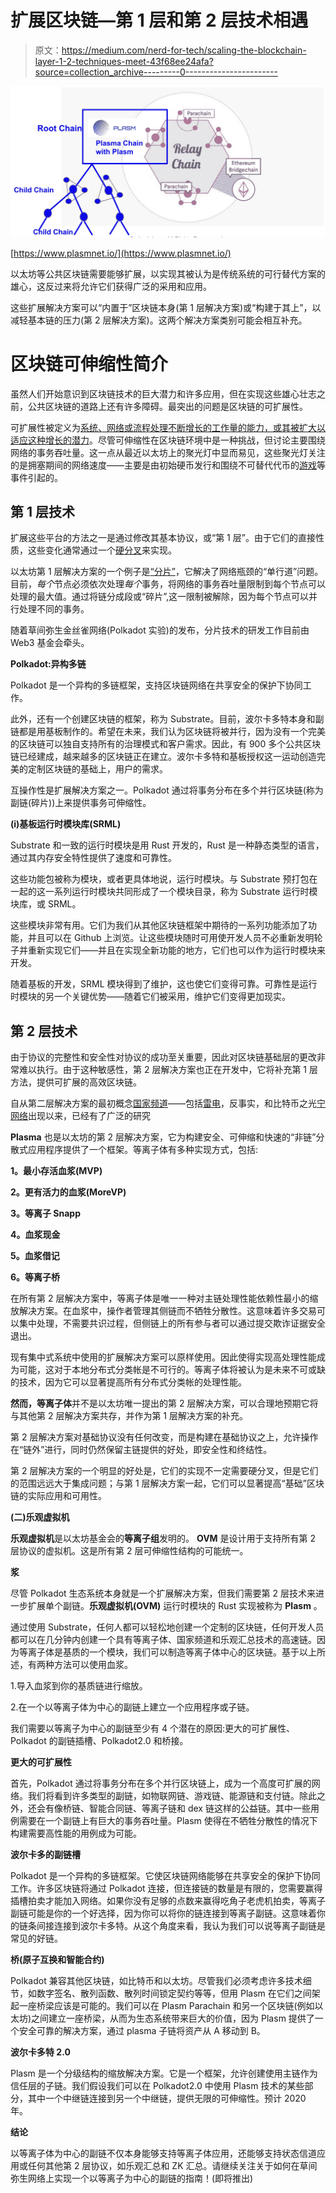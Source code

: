 # 扩展区块链—第 1 层和第 2 层技术相遇

> 原文：<https://medium.com/nerd-for-tech/scaling-the-blockchain-layer-1-2-techniques-meet-43f68ee24afa?source=collection_archive---------0----------------------->

![](img/6bfe3802c720c8828413b5f027b8eb8b.png)

[https://www.plasmnet.io/](https://www.plasmnet.io/)

以太坊等公共区块链需要能够扩展，以实现其被认为是传统系统的可行替代方案的雄心，这反过来将允许它们获得广泛的采用和应用。

这些扩展解决方案可以“内置于”区块链本身(第 1 层解决方案)或“构建于其上”，以减轻基本链的压力(第 2 层解决方案)。这两个解决方案类别可能会相互补充。

# 区块链可伸缩性简介

虽然人们开始意识到区块链技术的巨大潜力和许多应用，但在实现这些雄心壮志之前，公共区块链的道路上还有许多障碍。最突出的问题是区块链的可扩展性。

可扩展性被定义为[系统、网络或流程处理不断增长的工作量的能力，或其被扩大以适应这种增长的潜力](https://dl.acm.org/citation.cfm?doid=350391.350432)。尽管可伸缩性在区块链环境中是一种挑战，但讨论主要围绕网络的事务吞吐量。这一点从最近以太坊上的聚光灯中显而易见，这些聚光灯关注的是拥塞期间的网络速度——主要是由初始硬币发行和围绕不可替代代币的[游戏](https://www.cryptokitties.co/)等事件引起的。

## 第 1 层技术

扩展这些平台的方法之一是通过修改其基本协议，或“第 1 层”。由于它们的直接性质，这些变化通常通过一个[硬分叉](https://en.wikipedia.org/wiki/Fork_%28blockchain%29#Hard_fork)来实现。

以太坊第 1 层解决方案的一个例子是[“分片”](https://github.com/ethereum/wiki/wiki/Sharding-FAQs)，它解决了网络瓶颈的“单行道”问题。目前，*每个*节点必须依次处理*每个*事务，将网络的事务吞吐量限制到每个节点可以处理的最大值。通过将链分成段或“碎片”,这一限制被解除，因为每个节点可以并行处理不同的事务。

随着草间弥生金丝雀网络(Polkadot 实验)的发布，分片技术的研发工作目前由 Web3 基金会牵头。

**Polkadot:异构多链**

Polkadot 是一个异构的多链框架，支持区块链网络在共享安全的保护下协同工作。

此外，还有一个创建区块链的框架，称为 Substrate。目前，波尔卡多特本身和副链都是用基板制作的。希望在未来，我们认为区块链将被并行，因为没有一个完美的区块链可以独自支持所有的治理模式和客户需求。因此，有 900 多个公共区块链已经建成，越来越多的区块链正在建立。波尔卡多特和基板授权这一运动创造完美的定制区块链的基础上，用户的需求。

互操作性是扩展解决方案之一。Polkadot 通过将事务分布在多个并行区块链(称为副链(碎片))上来提供事务可伸缩性。

**(i)基板运行时模块库(SRML)**

Substrate 和一致的运行时模块是用 Rust 开发的，Rust 是一种静态类型的语言，通过其内存安全特性提供了速度和可靠性。

这些功能包被称为模块，或者更具体地说，运行时模块。与 Substrate 预打包在一起的这一系列运行时模块共同形成了一个模块目录，称为 Substrate 运行时模块库，或 SRML。

这些模块非常有用。它们为我们从其他区块链框架中期待的一系列功能添加了功能，并且可以在 Github 上浏览。让这些模块随时可用使开发人员不必重新发明轮子并重新实现它们——并且在实现全新功能的地方，它们也可以作为运行时模块来开发。

随着基板的开发，SRML 模块得到了维护，这也使它们变得可靠。可靠性是运行时模块的另一个关键优势——随着它们被采用，维护它们变得更加现实。

## 第 2 层技术

由于协议的完整性和安全性对协议的成功至关重要，因此对区块链基础层的更改非常难以执行。由于这种敏感性，第 2 层解决方案也正在开发中，它将补充第 1 层方法，提供可扩展的高效区块链。

自从第二层解决方案的最初概念[国家频道](https://www.jeffcoleman.ca/state-channels/)——包括[雷电](https://raiden.network/)，反事实，和比特币之光[宁网络](https://lightning.network/)出现以来，已经有了广泛的研究

**Plasma** 也是以太坊的第 2 层解决方案，它为构建安全、可伸缩和快速的“非链”分散式应用程序提供了一个框架。等离子体有多种实现方式，包括:

**1。最小存活血浆(MVP)**

**2。更有活力的血浆(MoreVP)**

**3。等离子 Snapp**

**4。血浆现金**

**5。血浆借记**

**6。等离子桥**

在所有第 2 层解决方案中，等离子体是唯一一种对主链处理性能依赖性最小的缩放解决方案。在血浆中，操作者管理其侧链而不牺牲分散性。这意味着许多交易可以集中处理，不需要共识过程，但侧链上的所有参与者可以通过提交欺诈证据安全退出。

现有集中式系统中使用的扩展解决方案可以原样使用。因此使得实现高处理性能成为可能，这对于本地分布式分类帐是不可行的。等离子体将被认为是未来不可或缺的技术，因为它可以显著提高所有分布式分类帐的处理性能。

**然而，等离子体**并不是以太坊唯一提出的第 2 层解决方案，可以合理地预期它将与其他第 2 层解决方案共存，并作为第 1 层解决方案的补充。

第 2 层解决方案对基础协议没有任何改变，而是构建在基础协议之上，允许操作在“链外”进行，同时仍然保留主链提供的好处，即安全性和终结性。

第 2 层解决方案的一个明显的好处是，它们的实现不一定需要硬分叉，但是它们的范围远远大于集成问题；与第 1 层解决方案一起，它们可以显著提高“基础”区块链的实际应用和可用性。

**(二)乐观虚拟机**

**乐观虚拟机**是以太坊基金会的**等离子组**发明的。 **OVM** 是设计用于支持所有第 2 层协议的虚拟机。这是所有第 2 层可伸缩性结构的可能统一。

**浆**

尽管 Polkadot 生态系统本身就是一个扩展解决方案，但我们需要第 2 层技术来进一步扩展单个副链。**乐观虚拟机(OVM)** 运行时模块的 Rust 实现被称为 **Plasm** 。

通过使用 Substrate，任何人都可以轻松地创建一个定制的区块链，任何开发人员都可以在几分钟内创建一个具有等离子体、国家频道和乐观汇总技术的高速链。因为等离子体是基质的一个模块，我们可以制造等离子体中心的区块链。基于以上所述，有两种方法可以使用血浆。

1.导入血浆到你的基质链进行缩放。

2.在一个以等离子体为中心的副链上建立一个应用程序或子链。

我们需要以等离子为中心的副链至少有 4 个潜在的原因:更大的可扩展性、Polkadot 的副链插槽、Polkadot2.0 和桥接。

**更大的可扩展性**

首先，Polkadot 通过将事务分布在多个并行区块链上，成为一个高度可扩展的网络。我们将看到许多类型的副链，如物联网链、游戏链、能源链和支付链。除此之外，还会有像桥链、智能合同链、等离子链和 dex 链这样的公益链。其中一些用例需要在一个副链上有巨大的事务吞吐量。Plasm 使得在不牺牲分散性的情况下构建需要高性能的用例成为可能。

**波尔卡多的副链槽**

Polkadot 是一个异构的多链框架。它使区块链网络能够在共享安全的保护下协同工作。许多区块链将通过 Polkadot 连接，但连接链的数量是有限的，您需要赢得插槽拍卖才能加入网络。如果你没有足够的点数来赢得吃角子老虎机拍卖，等离子副链可能是你的一个好选择，因为你可以将你的链连接到等离子副链。这意味着你的链条间接连接到波尔卡多特。从这个角度来看，我认为我们可以说等离子副链是常见的好链。

**桥(原子互换和智能合约)**

Polkadot 兼容其他区块链，如比特币和以太坊。尽管我们必须考虑许多技术细节，如数字签名、散列函数、散列时间锁定契约等等，但用 Plasm 在它们之间架起一座桥梁应该是可能的。我们可以在 Plasm Parachain 和另一个区块链(例如以太坊)之间建立一座桥梁，从而为生态系统带来巨大的价值，因为 Plasm 提供了一个安全可靠的解决方案，通过 plasma 子链将资产从 A 移动到 B。

**波尔卡多特 2.0**

Plasm 是一个分级结构的缩放解决方案。它是一个框架，允许创建使用主链作为信任层的子链。我们假设我们可以在 Polkadot2.0 中使用 Plasm 技术的某些部分，其中一个中继链连接到另一个中继链，提供无限的可伸缩性。预计 2020 年。

**结论**

以等离子体为中心的副链不仅本身能够支持等离子体应用，还能够支持状态信道应用或任何其他第 2 层协议，如乐观汇总和 ZK 汇总。请继续关注关于如何在草间弥生网络上实现一个以等离子为中心的副链的指南！(即将推出)